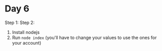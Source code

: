 # Day 6

Step 1:
Step 2:

1. Install nodejs
2. Run `node index` (you'll have to change your values to use the ones for your account)
